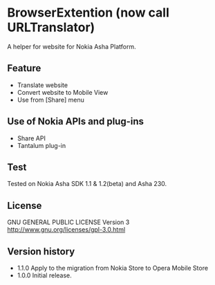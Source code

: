 BrowserExtention (now call URLTranslator)
=====================================

A helper for website for Nokia Asha Platform.   

Feature 
--------- 
* Translate website 
* Convert website to Mobile View
* Use from [Share] menu

Use of Nokia APIs and plug-ins
--------------------
* Share API
* Tantalum plug-in

Test
-------
Tested on Nokia Asha SDK 1.1 & 1.2(beta) and Asha 230.

License
----------
GNU GENERAL PUBLIC LICENSE Version 3
http://www.gnu.org/licenses/gpl-3.0.html

Version history
------------------
* 1.1.0 Apply to the migration from Nokia Store to Opera Mobile Store
* 1.0.0 Initial release.
